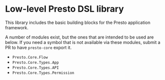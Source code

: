 # Low-level Presto DSL library

This library includes the basic building blocks for the Presto application
framework.

A number of modules exist, but the ones that are intended to be used are below.
If you need a symbol that is not available via these modules, submit a PR to have `presto-core` export it.

 * `Presto.Core.Flow`
 * `Presto.Core.Types.App`
 * `Presto.Core.Types.API`
 * `Presto.Core.Types.Permission`
